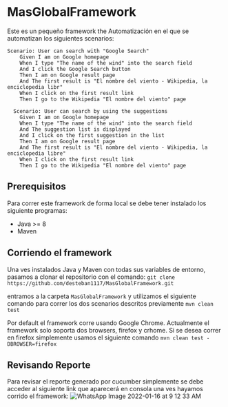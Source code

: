 # MasGlobalFramework

Este es un pequeño framework the Automatización en el que se automatizan los siguientes scenarios:
```
Scenario: User can search with "Google Search"
    Given I am on Google homepage
    When I type "The name of the wind" into the search field
    And I click the Google Search button
    Then I am on Google result page
    And The first result is "El nombre del viento - Wikipedia, la enciclopedia libr"
    When I click on the first result link
    Then I go to the Wikipedia "El nombre del viento" page

  Scenario: User can search by using the suggestions
    Given I am on Google homepage
    When I type "The name of the wind" into the search field
    And The suggestion list is displayed
    And I click on the first suggestion in the list
    Then I am on Google result page
    And The first result is "El nombre del viento - Wikipedia, la enciclopedia libre"
    When I click on the first result link
    Then I go to the Wikipedia "El nombre del viento" page
```
## Prerequisitos
Para correr este framework de forma local se debe tener instalado los siguiente programas:
- Java >= 8
- Maven

## Corriendo el framework
Una ves instalados Java y Maven con todas sus variables de entorno, pasamos a clonar el repositorio con el comando:
`git clone https://github.com/desteban1117/MasGlobalFramework.git`

entramos a la carpeta `MasGlobalFramework` y utilizamos el siguiente comando para correr los dos scenarios descritos previamente
`mvn clean test`

Por default el framework corre usando Google Chrome. Actualmente el framework solo soporta dos browsers, firefox y crhome.
Si se desea correr en firefox simplemente usamos el siguiente comando
`mvn clean test -DBROWSER=firefox`


## Revisando Reporte
Para revisar el reporte generado por cucumber simplemente se debe acceder al siguiente link que aparecerá en consola una ves hayamos corrido el framework:
![WhatsApp Image 2022-01-16 at 9 12 33 AM](https://user-images.githubusercontent.com/25933257/149663695-505783c1-2f46-40a6-b84f-ab6c7f37424a.jpeg)

